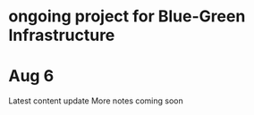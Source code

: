 # ongoing project for Blue-Green Infrastructure
# Aug 6

Latest content update
More notes coming soon
